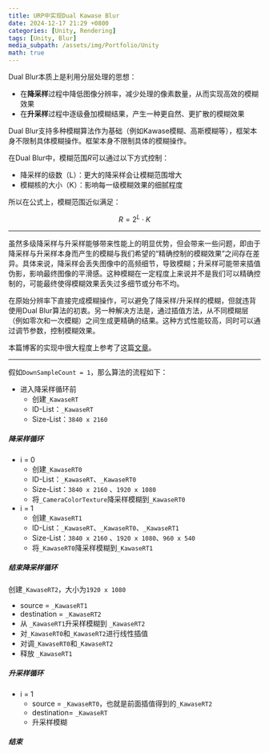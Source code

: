 ```yaml
---
title: URP中实现Dual Kawase Blur
date: 2024-12-17 21:29 +0800
categories: [Unity, Rendering]
tags: [Unity, Blur]
media_subpath: /assets/img/Portfolio/Unity
math: true
---
```


Dual Blur本质上是利用分层处理的思想：

- 在**降采样**过程中降低图像分辨率，减少处理的像素数量，从而实现高效的模糊效果
- 在**升采样**过程中逐级叠加模糊结果，产生一种更自然、更扩散的模糊效果

Dual Blur支持多种模糊算法作为基础（例如Kawase模糊、高斯模糊等），框架本身不限制具体模糊操作。框架本身不限制具体的模糊操作。

在Dual Blur中，模糊范围$R$可以通过以下方式控制：

- 降采样的级数（L）：更大的降采样会让模糊范围增大
- 模糊核的大小（K）：影响每一级模糊效果的细腻程度

所以在公式上，模糊范围近似满足：


$$
R=2^L\cdot K
$$

---

虽然多级降采样与升采样能够带来性能上的明显优势，但会带来一些问题，即由于降采样与升采样本身而产生的模糊与我们希望的“精确控制的模糊效果”之间存在差异。具体来说，降采样会丢失图像中的高频细节，导致模糊；升采样可能带来插值伪影，影响最终图像的平滑感。这种模糊在一定程度上来说并不是我们可以精确控制的，可能最终使得模糊效果丢失过多细节或分布不均。

在原始分辨率下直接完成模糊操作，可以避免了降采样/升采样的模糊，但就违背使用Dual Blur算法的初衷。另一种解决方法是，通过插值方法，从不同模糊层（例如零次和一次模糊）之间生成更精确的结果。这种方式性能较高，同时可以通过调节参数，控制模糊效果。

本篇博客的实现中很大程度上参考了这篇[文章](https://zznewclear13.github.io/posts/almost-continuous-dual-kawase-blur/)。

---

假如`DownSampleCount = 1`，那么算法的流程如下：

- 进入降采样循环前
  - 创建`_KawaseRT`
  - ID-List：`_KawaseRT`
  - Size-List：`3840 x 2160`

##### 降采样循环

- i = 0
  - 创建`_KawaseRT0`
  - ID-List：`_KawaseRT`、`_KawaseRT0`
  - Size-List：`3840 x 2160` 、`1920 x 1080`
  - 将`_CameraColorTexture`降采样模糊到`_KawaseRT0`
- i = 1
  - 创建`_KawaseRT1`
  - ID-List：`_KawaseRT`、`_KawaseRT0`、`_KawaseRT1`
  - Size-List：`3840 x 2160` 、`1920 x 1080`、`960 x 540`
  - 将`_KawaseRT0`降采样模糊到`_KawaseRT1`

##### 结束降采样循环

创建`_KawaseRT2`，大小为`1920 x 1080`

- source = `_KawaseRT1`
- destination = `_KawaseRT2`
- 从 `_KawaseRT1`升采样模糊到 `_KawaseRT2`
- 对`_KawaseRT0`和`_KawaseRT2`进行线性插值
- 对调`_KawaseRT0`和`_KawaseRT2`
- 释放 `_KawaseRT1`

##### 升采样循环

- i = 1
  - source = `_KawaseRT0`，也就是前面插值得到的`_KawaseRT2`
  - destination= `_KawaseRT`
  - 升采样模糊

##### 结束

